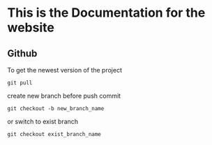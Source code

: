 # This is the Documentation for the website

## Github


To get the newest version of the project
```
git pull
```

create new branch before push commit
```
git checkout -b new_branch_name
```

or switch to exist branch
```
git checkout exist_branch_name
```